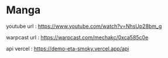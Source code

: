 # Manga
youtube url  : https://www.youtube.com/watch?v=NhsUp28bm_g


warpcast url : https://warpcast.com/mechakc/0xca585c0e


api vercel   : https://demo-eta-smoky.vercel.app/api
